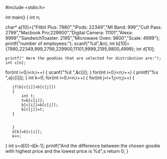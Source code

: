 #include <stdio.h>

int main()
{
    int n;
    
   
   char* a[10]={"Fitbit Plus: 7980","IPods: 22349","MI Band: 999","Cult Pass: 2799","Macbook Pro:229900","Digital Camera: 11101","Alexa: 9999","SandwichToaster: 2195","Microwave Oven: 9800","Scale: 4999"};
   printf("number of employees:");
   scanf("%d",&n);
   int b[10]={7980,22349,999,2799,229900,11101,9999,2195,9800,4999};
   int d[10];
   
    printf(" Here the goodies that are selected for distribution are:");
    int c[n];
    
   for(int i=0;i<n;i++)
   {
    scanf("%d ",&c[i]);
   }
   for(int i=0;i<n;i++)
   {
       printf("%s ",a[c[i]]);
   }
   int k=0;
   for(int i=0;i<n;i++)
   {
       for(int j=i+1;j<n;j++)
       {
    
       
       if(b[c[i]]<b[c[j]])
       {
           int t;
           t=b[c[i]];
           b[c[i]]=b[c[j]];
           b[c[j]]=t;
       }
       
       
       }
       d[k]=b[c[i]];
       k++;
       
   }
   int s=d[0]-d[k-1];
   printf("And the difference between the chosen goodie with highest price and the lowest price is %d",s
    return 0;
}

